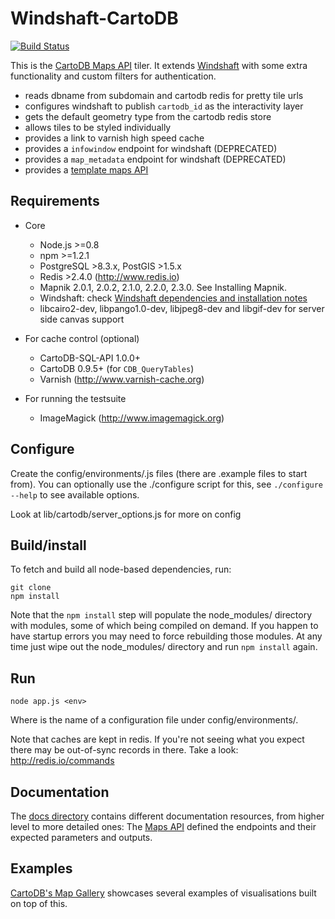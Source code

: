 Windshaft-CartoDB
==================

[![Build Status](https://travis-ci.org/CartoDB/Windshaft-cartodb.svg?branch=master)](https://travis-ci.org/CartoDB/Windshaft-cartodb)

This is the [CartoDB Maps API](http://docs.cartodb.com/cartodb-platform/maps-api.html) tiler. It extends
[Windshaft](https://github.com/CartoDB/Windshaft) with some extra functionality and custom filters for authentication.

* reads dbname from subdomain and cartodb redis for pretty tile urls
* configures windshaft to publish `cartodb_id` as the interactivity layer
* gets the default geometry type from the cartodb redis store
* allows tiles to be styled individually
* provides a link to varnish high speed cache
* provides a ``infowindow`` endpoint for windshaft (DEPRECATED)
* provides a ``map_metadata`` endpoint for windshaft (DEPRECATED)
* provides a [template maps API](https://github.com/CartoDB/Windshaft-cartodb/blob/master/docs/Template-maps.md)

Requirements
------------
 - Core
   - Node.js >=0.8
   - npm >=1.2.1
   - PostgreSQL >8.3.x, PostGIS >1.5.x
   - Redis >2.4.0 (http://www.redis.io)
   - Mapnik 2.0.1, 2.0.2, 2.1.0, 2.2.0, 2.3.0. See Installing Mapnik.
   - Windshaft: check [Windshaft dependencies and installation notes](https://github.com/CartoDB/Windshaft#dependencies)
   - libcairo2-dev, libpango1.0-dev, libjpeg8-dev and libgif-dev for server side canvas support

- For cache control (optional)
   - CartoDB-SQL-API 1.0.0+
   - CartoDB 0.9.5+ (for `CDB_QueryTables`)
   - Varnish (http://www.varnish-cache.org)

- For running the testsuite
   - ImageMagick (http://www.imagemagick.org)

Configure
---------

Create the config/environments/<env>.js files (there are .example files
to start from). You can optionally use the ./configure script for this,
see ```./configure --help``` to see available options.

Look at lib/cartodb/server_options.js for more on config

Build/install
-------------

To fetch and build all node-based dependencies, run:

```
git clone
npm install
```

Note that the ```npm install``` step will populate the node_modules/
directory with modules, some of which being compiled on demand. If you
happen to have startup errors you may need to force rebuilding those
modules. At any time just wipe out the node_modules/ directory and run
```npm install``` again.


Run
---

```
node app.js <env> 
```

Where <env> is the name of a configuration file under config/environments/.

Note that caches are kept in redis. If you're not seeing what you expect
there may be out-of-sync records in there.
Take a look: http://redis.io/commands


Documentation
-------------

The [docs directory](https://github.com/CartoDB/Windshaft-cartodb/tree/master/docs) contains different documentation
resources, from higher level to more detailed ones:
The [Maps API](https://github.com/CartoDB/Windshaft-cartodb/blob/master/docs/Map-API.md) defined the endpoints and their
expected parameters and outputs.


Examples
--------

[CartoDB's Map Gallery](http://cartodb.com/gallery/) showcases several examples of visualisations built on top of this.
